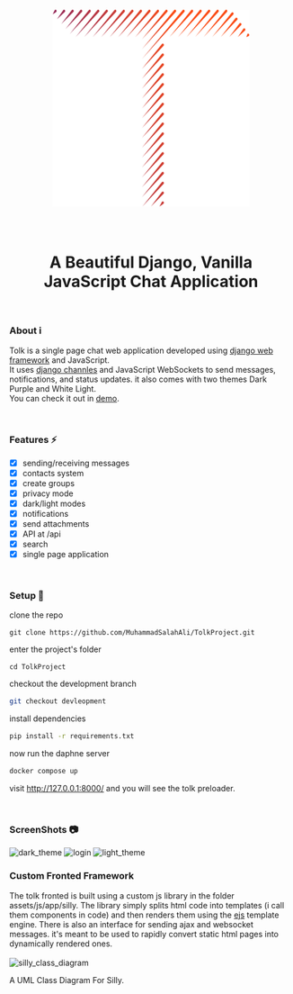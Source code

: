<h5 align="center">
    <img src="assets/images/logo/tolk-logo.svg" style="width:350px;height:350px;" />
</h5>

<br/>

<h1 align="center">
    A Beautiful Django, Vanilla JavaScript Chat Application
</h1>

<br>

### About ℹ️

<p>Tolk is a single page chat web application developed using <a href="https://github.com/django/django">
django web framework</a> and JavaScript.<br/>It uses 
<a href="https://github.com/django/channels">django channles</a> and JavaScript WebSockets to send messages,
notifications,
and status updates. it also comes with two themes Dark Purple and White Light.<br/>
You can check it out in <a href="http://tolk-project.herokuapp.com/">demo</a>.
</p>

<br/>

### Features ⚡

- [x] sending/receiving messages
- [x] contacts system
- [x] create groups
- [x] privacy mode
- [x] dark/light modes
- [x] notifications
- [x] send attachments
- [x] API at /api
- [x] search
- [x] single page application

<br>

### Setup 🔧

clone the repo

```
git clone https://github.com/MuhammadSalahAli/TolkProject.git
```

enter the project's folder

```
cd TolkProject
```

checkout the development branch

```bash
git checkout devleopment
```

install dependencies

```bash
pip install -r requirements.txt
```

now run the daphne server

```bash
docker compose up
```

visit <a href="http://127.0.0.1:8000/">http://127.0.0.1:8000/</a> and you will see the tolk preloader.

<br>

### ScreenShots 📷
<img src="screenshots/Screenshot%20from%202021-08-08%2018-06-11.png" alt="dark_theme"/>
<img src="screenshots/Screenshot%20from%202021-08-08%2018-21-48.png" alt="login"/>
<img src="screenshots/Screenshot%20from%202021-08-08%2018-23-00.png" alt="light_theme"/>

<br>

### Custom Fronted Framework

The tolk fronted is built using a custom js library in the folder assets/js/app/silly. The library simply splits html
code into templates (i call them components in code) and then renders them using the <a href="https://ejs.co/">ejs</a>
template engine. There is also an interface for sending ajax and websocket messages. it's meant to be used to rapidly 
convert
static html pages into dynamically rendered ones.<br/>
<br/>
<img src="Documentation/JsAppClassdiagram.jpg" alt="silly_class_diagram"  width="700" height="700"/>
<p>
A UML Class Diagram For Silly.
</p>
